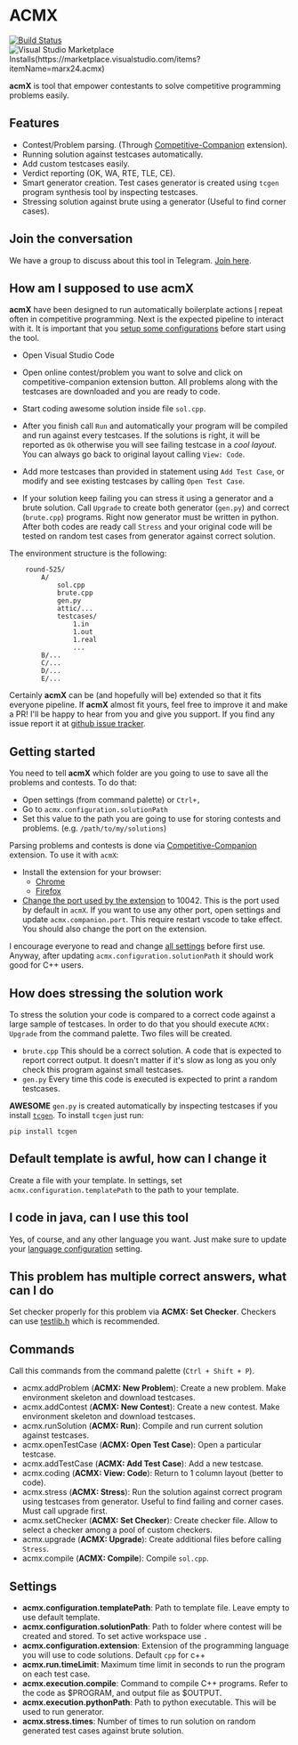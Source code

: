 # ACMX

[![Build Status](https://github.com/mfornet/acmx/workflows/.github/workflows/test.yaml/badge.svg)](https://github.com/mfornet/acmx/workflows/.github/workflows/test.yaml/badge.svg) ![Visual Studio Marketplace Installs(https://marketplace.visualstudio.com/items?itemName=marx24.acmx)](https://img.shields.io/visual-studio-marketplace/i/marx24.acmx)

**acmX** is tool that empower contestants to solve competitive programming problems easily.

## Features

-   Contest/Problem parsing. (Through [Competitive-Companion](https://github.com/jmerle/competitive-companion) extension).
-   Running solution against testcases automatically.
-   Add custom testcases easily.
-   Verdict reporting (OK, WA, RTE, TLE, CE).
-   Smart generator creation. Test cases generator is created using `tcgen` program synthesis tool by inspecting testcases.
-   Stressing solution against brute using a generator (Useful to find corner cases).

## Join the conversation

We have a group to discuss about this tool in Telegram. [Join here](https://t.me/acm_x).

## How am I supposed to use **acmX**

**acmX** have been designed to run automatically boilerplate actions [I](https://codeforces.com/profile/marX) repeat often in competitive programming. Next is the expected pipeline to interact with it. It is important that you [setup some configurations](#getting-started) before start using the tool.

-   Open Visual Studio Code

-   Open online contest/problem you want to solve and click on competitive-companion extension button. All problems along with the testcases are downloaded and you are ready to code.

-   Start coding awesome solution inside file `sol.cpp`.

-   After you finish call `Run` and automatically your program will be compiled and run against every testcases. If the solutions is right, it will be reported as `Ok` otherwise you will see failing testcase in a _cool layout_. You can always go back to original layout calling `View: Code`.

-   Add more testcases than provided in statement using `Add Test Case`, or modify and see existing testcases by calling `Open Test Case`.

-   If your solution keep failing you can stress it using a generator and a brute solution. Call `Upgrade` to create both generator (`gen.py`) and correct (`brute.cpp`) programs. Right now generator must be written in python. After both codes are ready call `Stress` and your original code will be tested on random test cases from generator against correct solution.

The environment structure is the following:

```file
    round-525/
        A/
            sol.cpp
            brute.cpp
            gen.py
            attic/...
            testcases/
                1.in
                1.out
                1.real
                ...
        B/...
        C/...
        D/...
        E/...
```

Certainly **acmX** can be (and hopefully will be) extended so that it fits everyone pipeline. If **acmX** almost fit yours, feel free to improve it and make a PR! I'll be happy to hear from you and give you support. If you find any issue report it at [github issue tracker](https://github.com/mfornet/acmx/issues).

## Getting started

You need to tell **acmX** which folder are you going to use to save all the problems and contests. To do that:

-   Open settings (from command palette) or `Ctrl+,`
-   Go to `acmx.configuration.solutionPath`
-   Set this value to the path you are going to use for storing contests and problems. (e.g. `/path/to/my/solutions`)

Parsing problems and contests is done via [Competitive-Companion](https://github.com/jmerle/competitive-companion) extension. To use it with `acmX`:

-   Install the extension for your browser:
    -   [Chrome](https://chrome.google.com/webstore/detail/competitive-companion/cjnmckjndlpiamhfimnnjmnckgghkjbl)
    -   [Firefox](https://addons.mozilla.org/en-US/firefox/addon/competitive-companion/)
-   [Change the port used by the extension](https://github.com/jmerle/competitive-companion#custom-tools) to 10042. This is the port used by default in `acmX`. If you want to use any other port, open settings and update `acmx.companion.port`. This require restart vscode to take effect. You should also change the port on the extension.

I encourage everyone to read and change [all settings](#settings) before first use. Anyway, after updating `acmx.configuration.solutionPath` it should work good for C++ users.

## How does stressing the solution work

To stress the solution your code is compared to a correct code against a large sample of testcases. In order to do that you should execute `ACMX: Upgrade` from the command palette. Two files will be created.

-   `brute.cpp` This should be a correct solution. A code that is expected to report correct output. It doesn't matter if it's slow as long as you only check this program against small testcases.
-   `gen.py` Every time this code is executed is expected to print a random testcases.

**AWESOME** `gen.py` is created automatically by inspecting testcases if you install [`tcgen`](https://github.com/mfornet/tcgen).
To install `tcgen` just run:

`pip install tcgen`

## Default template is awful, how can I change it

Create a file with your template. In settings, set `acmx.configuration.templatePath` to the path to your template.

## I code in java, can I use this tool

Yes, of course, and any other language you want. Just make sure to update your [language configuration](doc/languages.md) setting.

## This problem has multiple correct answers, what can I do

Set checker properly for this problem via **ACMX: Set Checker**. Checkers can use [testlib.h](https://github.com/MikeMirzayanov/testlib) which is recommended.

## Commands

Call this commands from the command palette (`Ctrl + Shift + P`).

-   acmx.addProblem (**ACMX: New Problem**): Create a new problem. Make environment skeleton and download testcases.
-   acmx.addContest (**ACMX: New Contest**): Create a new contest. Make environment skeleton and download testcases.
-   acmx.runSolution (**ACMX: Run**): Compile and run current solution against testcases.
-   acmx.openTestCase (**ACMX: Open Test Case**): Open a particular testcase.
-   acmx.addTestCase (**ACMX: Add Test Case**): Add a new testcase.
-   acmx.coding (**ACMX: View: Code**): Return to 1 column layout (better to code).
-   acmx.stress (**ACMX: Stress**): Run the solution against correct program using testcases from generator. Useful to find failing and corner cases. Must call upgrade first.
-   acmx.setChecker (**ACMX: Set Checker**): Create checker file. Allow to select a checker among a pool of custom checkers.
-   acmx.upgrade (**ACMX: Upgrade**): Create additional files before calling `Stress`.
-   acmx.compile (**ACMX: Compile**): Compile `sol.cpp`.

## Settings

-   **acmx.configuration.templatePath**: Path to template file. Leave empty to use default template.
-   **acmx.configuration.solutionPath**: Path to folder where contest will be created and stored. To set active workspace use `.`
-   **acmx.configuration.extension**: Extension of the programming language you will use to code solutions. Default `cpp` for c++
-   **acmx.run.timeLimit**: Maximum time limit in seconds to run the program on each test case.
-   **acmx.execution.compile**: Command to compile C++ programs. Refer to the code as $PROGRAM, and output file as $OUTPUT.
-   **acmx.execution.pythonPath**: Path to python executable. This will be used to run generator.
-   **acmx.stress.times**: Number of times to run solution on random generated test cases against
    brute solution.
